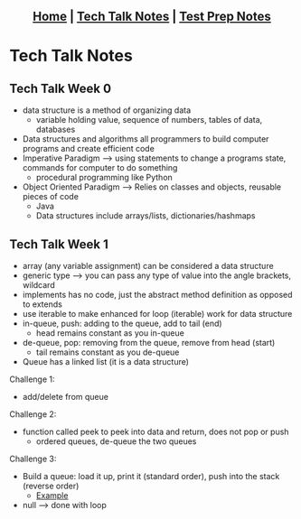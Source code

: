 <h2 align="center"> <a href="https://rachelklee.github.io/csa-datastructures/">Home</a> | <a href="https://rachelklee.github.io/csa-datastructures/techtalknotes">Tech Talk Notes</a> | <a href="https://rachelklee.github.io/csa-datastructures/testprep">Test Prep Notes</a></h2>

# Tech Talk Notes

## Tech Talk Week 0
- data structure is a method of organizing data
     - variable holding value, sequence of numbers, tables of data, databases
- Data structures and algorithms all programmers to build computer programs and create efficient code
- Imperative Paradigm --> using statements to change a programs state, commands for computer to do something
     - procedural programming like Python
- Object Oriented Paradigm --> Relies on classes and objects, reusable pieces of code
     - Java
     - Data structures include arrays/lists, dictionaries/hashmaps 

## Tech Talk Week 1
- array (any variable assignment) can be considered a data structure
- generic type --> you can pass any type of value into the angle brackets, wildcard
- implements has no code, just the abstract method definition as opposed to extends
- use iterable to make enhanced for loop (iterable) work for data structure
- in-queue, push: adding to the queue, add to tail (end)
     - head remains constant as you in-queue 
- de-queue, pop: removing from the queue, remove from head (start)
     - tail remains constant as you de-queue
- Queue has a linked list (it is a data structure)

Challenge 1:
- add/delete from queue

Challenge 2: 
- function called peek to peek into data and return, does not pop or push
     - ordered queues, de-queue the two queues

Challenge 3: 
- Build a queue: load it up, print it (standard order), push into the stack (reverse order)
     - [Example](https://github.com/nighthawkcoders/nighthawk_csa/blob/master/src/main/java/com/nighthawk/csa/utility/LinkedLists/Stack.java)
- null --> done with loop
